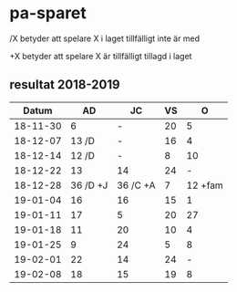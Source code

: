 # pa-sparet

/X betyder att spelare X i laget tillfälligt inte är med

+X betyder att spelare X är tillfälligt tillagd i laget

## resultat 2018-2019

Datum|AD|JC|VS|O|
-----------|-----|-----|-----|-----|
18-11-30 |6|-|20|5|
18-12-07 |13 /D|-|16|4|
18-12-14 |12 /D|-|8|10|
18-12-22 |13|14|24| - |
18-12-28 |36 /D +J| 36 /C +A | 7 | 12 +fam |
19-01-04 | 16 | 16 | 15 | 1 |
19-01-11 | 17 | 5 | 20 | 27 |
19-01-18 | 11 | 20 | 10 | 4 |
19-01-25 | 9 | 24 | 5 | 8 |
19-02-01 | 22 | 14 | 24 | - | 
19-02-08 | 18 | 15 | 19 | 8 |
